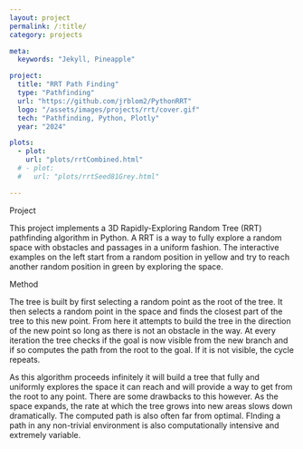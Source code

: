 ```yaml
---
layout: project
permalink: /:title/
category: projects

meta:
  keywords: "Jekyll, Pineapple"

project:
  title: "RRT Path Finding"
  type: "Pathfinding"
  url: "https://github.com/jrblom2/PythonRRT"
  logo: "/assets/images/projects/rrt/cover.gif"
  tech: "Pathfinding, Python, Plotly"
  year: "2024"

plots:
  - plot:
    url: "plots/rrtCombined.html"
  # - plot:
  #   url: "plots/rrtSeed81Grey.html"

---
```

<span class="h2">Project</span>
<p> This project implements a 3D Rapidly-Exploring Random Tree (RRT) pathfinding algorithm in Python. A RRT is a way to fully explore a random space with obstacles and passages in a uniform fashion. The interactive examples on the left start from a random position in yellow and try to reach another random position in green by exploring the space.
</p>
<span class="h2">Method</span>
<p> The tree is built by first selecting a random point as the root of the tree. It then selects a random point in the space and finds the closest part of the tree to this new point. From here it attempts to build the tree in the direction of the new point so long as there is not an obstacle in the way. At every iteration the tree checks if the goal is now visible from the new branch and if so computes the path from the root to the goal. If it is not visible, the cycle repeats. </p>
<p>
As this algorithm proceeds infinitely it will build a tree that fully and uniformly explores the space it can reach and will provide a way to get from the root to any point. There are some drawbacks to this however. As the space expands, the rate at which the tree grows into new areas slows down dramatically. The computed path is also often far from optimal. FInding a path in any non-trivial environment is also computationally intensive and extremely variable.
</p>